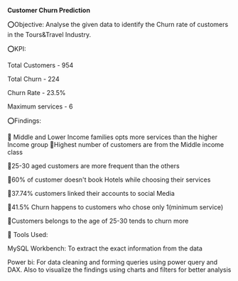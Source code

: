 **Customer Churn Prediction**

⭕Objective: Analyse the given data to identify the Churn rate of customers in the Tours&Travel Industry.

⭕KPI:

Total Customers - 954

Total Churn - 224

Churn Rate - 23.5%

Maximum services - 6

⭕Findings:

💠 Middle and Lower Income families opts more services than the higher Income group 💠Highest number of customers are from the Middle income class

💠25-30 aged customers are more frequent than the others

💠60% of customer doesn't book Hotels while choosing their services

💠37.74% customers linked their accounts to social Media

💠41.5% Churn happens to customers who chose only 1(minimum service)

💠Customers belongs to the age of 25-30 tends to churn more

🔰 Tools Used:

MySQL Workbench: To extract the exact information from the data

Power bi: For data cleaning and forming queries using power query and DAX. Also to visualize the findings using charts and filters for better analysis
